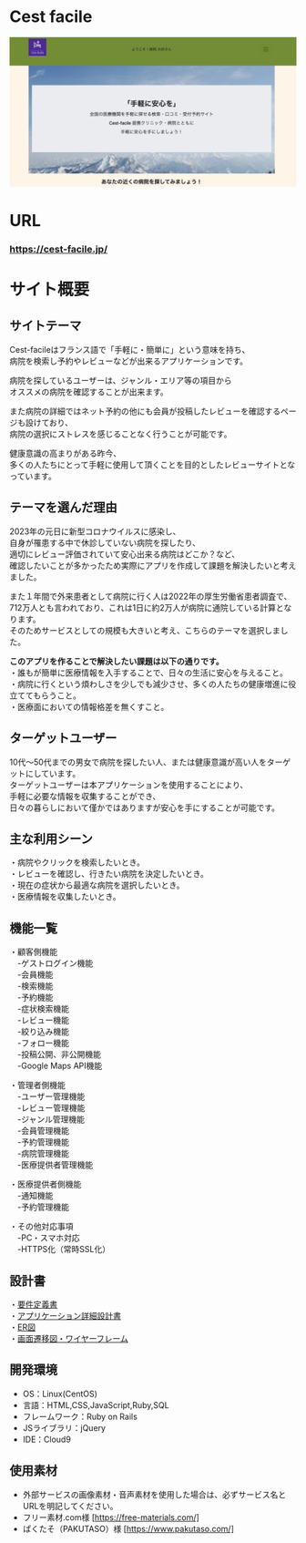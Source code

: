 # Cest facile
![サイトのページ](app/assets/images/introduction2.jpg)
# URL
 ### https://cest-facile.jp/

# サイト概要

## サイトテーマ
  Cest-facileはフランス語で「手軽に・簡単に」という意味を持ち、  
 病院を検索し予約やレビューなどが出来るアプリケーションです。  
 
  病院を探しているユーザーは、ジャンル・エリア等の項目から  
  オススメの病院を確認することが出来ます。  
 
  また病院の詳細ではネット予約の他にも会員が投稿したレビューを確認するページも設けており、  
 病院の選択にストレスを感じることなく行うことが可能です。
 
  健康意識の高まりがある昨今、  
 多くの人たちにとって手軽に使用して頂くことを目的としたレビューサイトとなっています。  

## テーマを選んだ理由

2023年の元日に新型コロナウイルスに感染し、  
自身が罹患する中で休診していない病院を探したり、    
適切にレビュー評価されていて安心出来る病院はどこか？など、  
確認したいことが多かったため実際にアプリを作成して課題を解決したいと考えました。   

また１年間で外来患者として病院に行く人は2022年の厚生労働省患者調査で、   
712万人とも言われており、これは1日に約2万人が病院に通院している計算となります。  
そのためサービスとしての規模も大きいと考え、こちらのテーマを選択しました。  

**このアプリを作ることで解決したい課題は以下の通りです。**  
・誰もが簡単に医療情報を入手することで、日々の生活に安心を与えること。  
・病院に行くという煩わしさを少しでも減少させ、多くの人たちの健康増進に役立ててもらうこと。  
・医療面においての情報格差を無くすこと。

## ターゲットユーザー
  10代〜50代までの男女で病院を探したい人、または健康意識が高い人をターゲットにしています。  
 ターゲットユーザーは本アプリケーションを使用することにより、  
 手軽に必要な情報を収集することができ、  
 日々の暮らしにおいて僅かではありますが安心を手にすることが可能です。  

## 主な利用シーン

 ・病院やクリックを検索したいとき。  
 ・レビューを確認し、行きたい病院を決定したいとき。  
 ・現在の症状から最適な病院を選択したいとき。  
 ・医療情報を収集したいとき。  

## 機能一覧

・顧客側機能  
　-ゲストログイン機能  
　-会員機能  
　-検索機能  
　-予約機能  
　-症状検索機能  
　-レビュー機能  
　-絞り込み機能  
　-フォロー機能  
　-投稿公開、非公開機能  
　-Google Maps API機能  

・管理者側機能  
　-ユーザー管理機能  
　-レビュー管理機能  
　-ジャンル管理機能  
　-会員管理機能  
　-予約管理機能  
　-病院管理機能  
　-医療提供者管理機能  

・医療提供者側機能  
　-通知機能  
　-予約管理機能  

・その他対応事項  
　-PC・スマホ対応  
　-HTTPS化（常時SSL化）  
  
## 設計書

・[要件定義書](https://docs.google.com/spreadsheets/d/1oZdWzLsM9g0dWtrkGDPtBk6HjLN4c3g4b7i-lMQJYJ0/edit#gid=0)  
・[アプリケーション詳細設計書](https://docs.google.com/spreadsheets/d/15bPE2QYrCBH2v1KatOFgX9GU32jrxDNJ/edit#gid=549108681)  
・[ER図](https://app.diagrams.net/?libs=general;er#G1Q_iOKKHh6PrSUcrju63NVuPgczXO0OiY)  
・[画面遷移図・ワイヤーフレーム](https://app.diagrams.net/#G1BYclJ0HYfWqwHKBTXYlbYlFkBohjy4vE) 

## 開発環境

- OS：Linux(CentOS)
- 言語：HTML,CSS,JavaScript,Ruby,SQL
- フレームワーク：Ruby on Rails
- JSライブラリ：jQuery
- IDE：Cloud9

## 使用素材

- 外部サービスの画像素材・音声素材を使用した場合は、必ずサービス名とURLを明記してください。  
- フリー素材.com様 [https://free-materials.com/]
- ぱくたそ（PAKUTASO）様 [https://www.pakutaso.com/] 